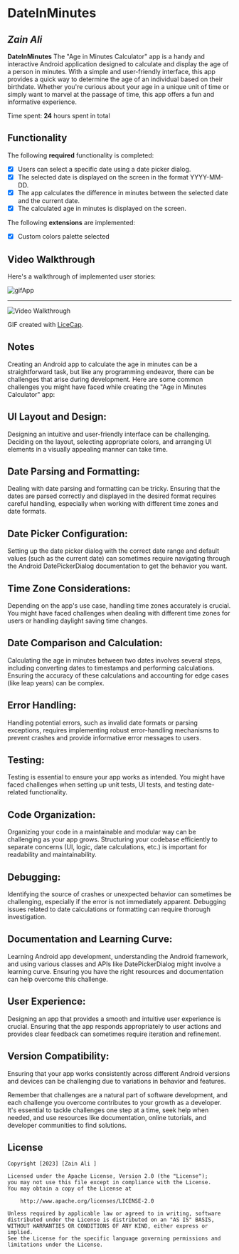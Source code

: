 # DateInMinutes

## *Zain Ali*

**DateInMinutes** The "Age in Minutes Calculator" app is a handy and interactive Android application designed to calculate and display the age of a person in minutes. With a simple and user-friendly interface, this app provides a quick way to determine the age of an individual based on their birthdate. Whether you're curious about your age in a unique unit of time or simply want to marvel at the passage of time, this app offers a fun and informative experience.

Time spent: **24** hours spent in total

## Functionality

The following **required** functionality is completed:

* [x] Users can select a specific date using a date picker dialog.
* [x] The selected date is displayed on the screen in the format YYYY-MM-DD.
* [x] The app calculates the difference in minutes between the selected date and the current date.
* [x] The calculated age in minutes is displayed on the screen.

The following **extensions** are implemented:

* [x] Custom colors palette selected

## Video Walkthrough

Here's a walkthrough of implemented user stories:

![gifApp](https://github.com/Zainhfz/DateInMinutes/assets/69580731/12363c0d-8052-45b3-ab98-3ba6cc307cb7)
****
<img src='https://imgflip.com/gif/7wf2jp' title='Video Walkthrough' width='' alt='Video Walkthrough' />

GIF created with [LiceCap](http://www.cockos.com/licecap/).

## Notes

Creating an Android app to calculate the age in minutes can be a straightforward task, but like any programming endeavor, there can be challenges that arise during development. Here are some common challenges you might have faced while creating the "Age in Minutes Calculator" app:

## UI Layout and Design:
Designing an intuitive and user-friendly interface can be challenging. Deciding on the layout, selecting appropriate colors, and arranging UI elements in a visually appealing manner can take time.

## Date Parsing and Formatting:
Dealing with date parsing and formatting can be tricky. Ensuring that the dates are parsed correctly and displayed in the desired format requires careful handling, especially when working with different time zones and date formats.

## Date Picker Configuration:
Setting up the date picker dialog with the correct date range and default values (such as the current date) can sometimes require navigating through the Android DatePickerDialog documentation to get the behavior you want.

## Time Zone Considerations:
Depending on the app's use case, handling time zones accurately is crucial. You might have faced challenges when dealing with different time zones for users or handling daylight saving time changes.

## Date Comparison and Calculation:
Calculating the age in minutes between two dates involves several steps, including converting dates to timestamps and performing calculations. Ensuring the accuracy of these calculations and accounting for edge cases (like leap years) can be complex.

## Error Handling:
Handling potential errors, such as invalid date formats or parsing exceptions, requires implementing robust error-handling mechanisms to prevent crashes and provide informative error messages to users.

## Testing:
Testing is essential to ensure your app works as intended. You might have faced challenges when setting up unit tests, UI tests, and testing date-related functionality.

## Code Organization:
Organizing your code in a maintainable and modular way can be challenging as your app grows. Structuring your codebase efficiently to separate concerns (UI, logic, date calculations, etc.) is important for readability and maintainability.

## Debugging:
Identifying the source of crashes or unexpected behavior can sometimes be challenging, especially if the error is not immediately apparent. Debugging issues related to date calculations or formatting can require thorough investigation.

## Documentation and Learning Curve:
Learning Android app development, understanding the Android framework, and using various classes and APIs like DatePickerDialog might involve a learning curve. Ensuring you have the right resources and documentation can help overcome this challenge.

## User Experience:
Designing an app that provides a smooth and intuitive user experience is crucial. Ensuring that the app responds appropriately to user actions and provides clear feedback can sometimes require iteration and refinement.

## Version Compatibility:
Ensuring that your app works consistently across different Android versions and devices can be challenging due to variations in behavior and features.

Remember that challenges are a natural part of software development, and each challenge you overcome contributes to your growth as a developer. It's essential to tackle challenges one step at a time, seek help when needed, and use resources like documentation, online tutorials, and developer communities to find solutions.
## License

    Copyright [2023] [Zain Ali ]

    Licensed under the Apache License, Version 2.0 (the "License");
    you may not use this file except in compliance with the License.
    You may obtain a copy of the License at

        http://www.apache.org/licenses/LICENSE-2.0

    Unless required by applicable law or agreed to in writing, software
    distributed under the License is distributed on an "AS IS" BASIS,
    WITHOUT WARRANTIES OR CONDITIONS OF ANY KIND, either express or implied.
    See the License for the specific language governing permissions and
    limitations under the License.